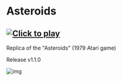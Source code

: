 # Asteroids

## [![Click to play](https://img.shields.io/badge/Click_to_play-0ABF53?logo=cliqz&logoColor=fff&style=flat-square)](https://crappycodemaker.github.io/Asteroids/)

Replica of the "Asteroids" (1979 Atari game)

Release v1.1.0

![img](https://raw.githubusercontent.com/CrappyCodeMaker/Asteroids/master/src/img/preview.jpg)
